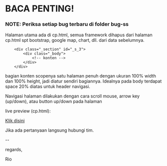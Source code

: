# BACA PENTING!

### NOTE: Periksa setiap bug terbaru di folder bug-ss

Halaman utama ada di cp.html, semua framework dihapus dari halaman cp.html spt bootstrap, google map, chart, dll. dari data sebelumnya.

```
	<div class="_section" id="_s_3">
		<div class="_body">
			<!-- konten -->
		</div>
	</div>
```

bagian konten scopenya satu halaman penuh dengan ukuran 100% width dan 100% height, jadi diatur sendiri bagiannya. Idealnya pada body terdapat space 20% diatas untuk header navigasi.

Navigasi halaman dilakukan dengan cara scroll mouse, arrow key (up/down), atau button up/down pada halaman

live preview (cp.html):

[Klik disini](https://matreextree.github.io/landingpage/cp.html "https://matreextree.github.io/landingpage/cp.html")

Jika ada pertanyaan langsung hubungi tim.


--

regards,

Rio

